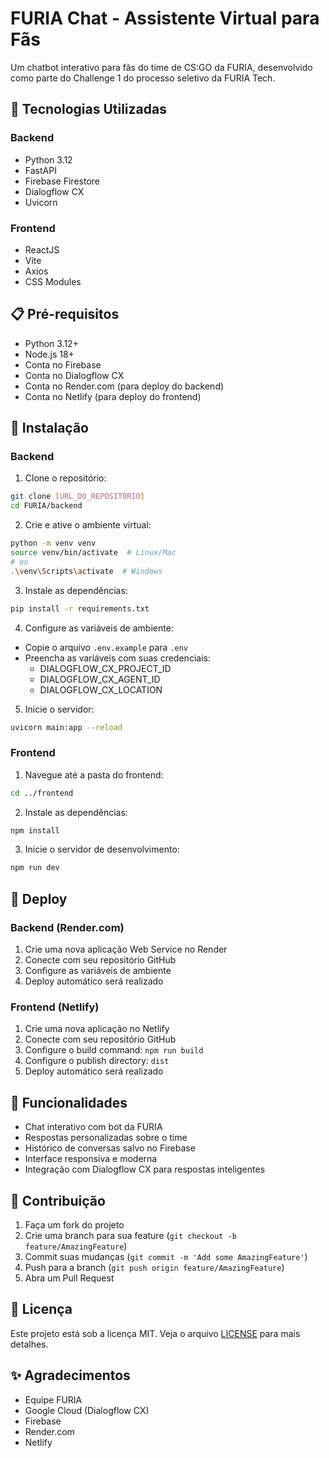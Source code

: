 # FURIA Chat - Assistente Virtual para Fãs

Um chatbot interativo para fãs do time de CS:GO da FURIA, desenvolvido como parte do Challenge 1 do processo seletivo da FURIA Tech.

## 🚀 Tecnologias Utilizadas

### Backend
- Python 3.12
- FastAPI
- Firebase Firestore
- Dialogflow CX
- Uvicorn

### Frontend
- ReactJS
- Vite
- Axios
- CSS Modules

## 📋 Pré-requisitos

- Python 3.12+
- Node.js 18+
- Conta no Firebase
- Conta no Dialogflow CX
- Conta no Render.com (para deploy do backend)
- Conta no Netlify (para deploy do frontend)

## 🔧 Instalação

### Backend

1. Clone o repositório:
```bash
git clone [URL_DO_REPOSITÓRIO]
cd FURIA/backend
```

2. Crie e ative o ambiente virtual:
```bash
python -m venv venv
source venv/bin/activate  # Linux/Mac
# ou
.\venv\Scripts\activate  # Windows
```

3. Instale as dependências:
```bash
pip install -r requirements.txt
```

4. Configure as variáveis de ambiente:
- Copie o arquivo `.env.example` para `.env`
- Preencha as variáveis com suas credenciais:
  - DIALOGFLOW_CX_PROJECT_ID
  - DIALOGFLOW_CX_AGENT_ID
  - DIALOGFLOW_CX_LOCATION

5. Inicie o servidor:
```bash
uvicorn main:app --reload
```

### Frontend

1. Navegue até a pasta do frontend:
```bash
cd ../frontend
```

2. Instale as dependências:
```bash
npm install
```

3. Inicie o servidor de desenvolvimento:
```bash
npm run dev
```

## 🔄 Deploy

### Backend (Render.com)

1. Crie uma nova aplicação Web Service no Render
2. Conecte com seu repositório GitHub
3. Configure as variáveis de ambiente
4. Deploy automático será realizado

### Frontend (Netlify)

1. Crie uma nova aplicação no Netlify
2. Conecte com seu repositório GitHub
3. Configure o build command: `npm run build`
4. Configure o publish directory: `dist`
5. Deploy automático será realizado

## 📝 Funcionalidades

- Chat interativo com bot da FURIA
- Respostas personalizadas sobre o time
- Histórico de conversas salvo no Firebase
- Interface responsiva e moderna
- Integração com Dialogflow CX para respostas inteligentes

## 🤝 Contribuição

1. Faça um fork do projeto
2. Crie uma branch para sua feature (`git checkout -b feature/AmazingFeature`)
3. Commit suas mudanças (`git commit -m 'Add some AmazingFeature'`)
4. Push para a branch (`git push origin feature/AmazingFeature`)
5. Abra um Pull Request

## 📄 Licença

Este projeto está sob a licença MIT. Veja o arquivo [LICENSE](LICENSE) para mais detalhes.

## ✨ Agradecimentos

- Equipe FURIA
- Google Cloud (Dialogflow CX)
- Firebase
- Render.com
- Netlify
